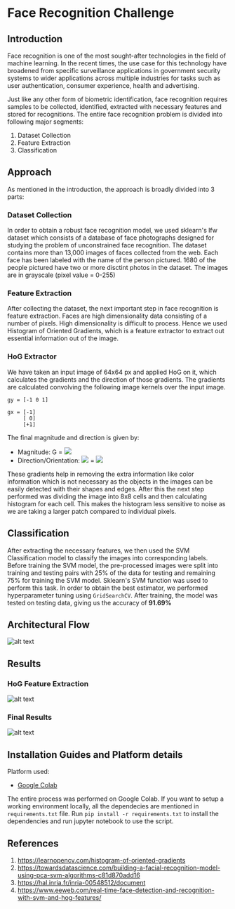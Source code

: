 # Face Recognition Challenge

## Introduction

Face recognition is one of the most sought-after technologies in the field of machine learning. In the recent times, the use case for this technology have broadened from specific surveillance applications in government security systems to wider applications across multiple industries for tasks such as user authentication, consumer experience, health and advertising. 

Just like any other form of biometric identification, face recognition requires samples to be collected, identified, extracted with necessary features and stored for recognitions. The entire face recognition problem is divided into following major segments:

1. Dataset Collection
2. Feature Extraction
3. Classification

## Approach

As mentioned in the introduction, the approach is broadly divided into 3 parts: 

### Dataset Collection

In order to obtain a robust face recognition model, we used sklearn's lfw dataset which consists of a database of face photographs designed for studying the problem of unconstrained face recognition. The dataset contains more than 13,000 images of faces collected from the web. Each face has been labeled with the name of the person pictured. 1680 of the people pictured have two or more disctint photos in the dataset. The images are in grayscale (pixel value = 0-255)

### Feature Extraction

After collecting the dataset, the next important step in face recognition is feature extraction. Faces are high dimensionality data consisting of a number of pixels. High dimensionality is difficult to process. Hence we used Histogram of Oriented Gradients, which is a feature extractor to extract out essential information out of the image.

### HoG Extractor

We have taken an input image of 64x64 px and applied HoG on it, which calculates the gradients and the direction of those gradients. The gradients are calculated convolving the following image kernels over the input image.

```
gy = [-1 0 1]

gx = [-1]
     [ 0]
     [+1]
```

The final magnitude and direction is given by:
 - Magnitude: G = <img src="https://render.githubusercontent.com/render/math?math=\sqrt{g_{x}^{2} %2B g_{y}^{2}}">
 - Direction/Orientation: <img src="https://render.githubusercontent.com/render/math?math=\theta"> = <img src="https://render.githubusercontent.com/render/math?math=arctan \dfrac{g_{y}}{g_{x}}">

These gradients help in removing the extra information like color information which is not necessary as the objects in the images can be easily detected with their shapes and edges. After this the next step performed was dividing the image into 8x8 cells and then calculating histogram for each cell. This makes the histogram less sensitive to noise as we are taking a larger patch compared to individual pixels. 

## Classification

After extracting the necessary features, we then used the SVM Classification model to classify the images into corresponding labels. Before training the SVM model, the pre-processed images were split into training and testing pairs with 25% of the data for testing and remaining 75% for training the SVM model. Sklearn's SVM function was used to perform this task. In order to obtain the best estimator, we performed hyperparameter tuning using `GridSearchCV`. After training, the model was tested on testing data, giving us the accuracy of **91.69%**

## Architectural Flow

![alt text](https://github.com/jimil749/CSP520-Computer-Vision/blob/jimil/assignment-2/Assignment%202%20%26%203/Samaritans_2/images/cv-assignment1.jpg)

## Results

### HoG Feature Extraction

![alt text](https://github.com/jimil749/CSP520-Computer-Vision/blob/jimil/assignment-2/Assignment%202%20%26%203/Samaritans_2/images/hog.png)

### Final Results

![alt text](https://github.com/jimil749/CSP520-Computer-Vision/blob/jimil/assignment-2/Assignment%202%20%26%203/Samaritans_2/images/result.png)

## Installation Guides and Platform details

Platform used: 
- [Google Colab](https://colab.research.google.com/)

The entire process was performed on Google Colab. If you want to setup a working environment locally, all the dependecies are mentioned in `requirements.txt` file. Run `pip install -r requirements.txt` to install the dependencies and run jupyter notebook to use the script.

## References

1. https://learnopencv.com/histogram-of-oriented-gradients
2. https://towardsdatascience.com/building-a-facial-recognition-model-using-pca-svm-algorithms-c81d870add16
3. https://hal.inria.fr/inria-00548512/document
4. https://www.eeweb.com/real-time-face-detection-and-recognition-with-svm-and-hog-features/
